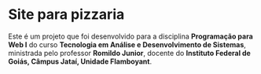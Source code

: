 # Site para pizzaria

Este é um projeto que foi desenvolvido para a disciplina **Programação para Web I** do curso **Tecnologia em Análise e Desenvolvimento de Sistemas**, ministrada pelo professor **Romildo Junior**, docente do **Instituto Federal de Goiás, Câmpus Jataí, Unidade Flamboyant**.
